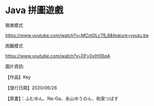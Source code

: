 # Java 拼圖遊戲

簡單模式

https://www.youtube.com/watch?v=MCnlOLc79_8&feature=youtu.be

困難模式

https://www.youtube.com/watch?v=DFy3vlH06qA

圖片資訊:

【作品】Key

【發行日期】2020/06/26

【原畫】：ふむゆん、Na-Ga、永山ゆうのん、和泉つばす
